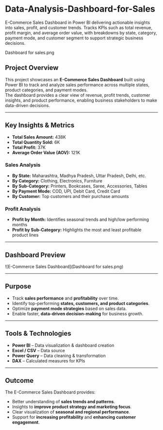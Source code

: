 # Data-Analysis-Dashboard-for-Sales
E-Commerce Sales Dashboard in Power BI delivering actionable insights into sales, profit, and customer trends. Tracks KPIs such as total revenue, profit margin, and average order value, with breakdowns by state, category, payment mode, and customer segment to support strategic business decisions.

Dashboard for sales.png

## Project Overview
This project showcases an **E-Commerce Sales Dashboard** built using Power BI to track and analyze sales performance across multiple states, product categories, and payment modes.  
The dashboard provides a clear view of revenue, profit trends, customer insights, and product performance, enabling business stakeholders to make data-driven decisions.

---

## Key Insights & Metrics
- **Total Sales Amount:** 438K  
- **Total Quantity Sold:** 6K  
- **Total Profit:** 37K  
- **Average Order Value (AOV):** 121K  

### Sales Analysis
- **By State:** Maharashtra, Madhya Pradesh, Uttar Pradesh, Delhi, etc.  
- **By Category:** Clothing, Electronics, Furniture  
- **By Sub-Category:** Printers, Bookcases, Saree, Accessories, Tables  
- **By Payment Mode:** COD, UPI, Debit Card, Credit Card  
- **By Customer:** Top customers and their purchase amounts  

### Profit Analysis
- **Profit by Month:** Identifies seasonal trends and high/low performing months  
- **Profit by Sub-Category:** Highlights the most and least profitable product lines  

---

## Dashboard Preview
![E-Commerce Sales Dashboard](Dashboard for sales.png)

---

## Purpose
- Track **sales performance** and **profitability** over time.  
- Identify top-performing **states, customers, and product categories**.  
- Optimize **payment mode strategies** based on sales data.  
- Enable faster, **data-driven decision-making** for business growth.  

---

## Tools & Technologies
- **Power BI** – Data visualization & dashboard creation  
- **Excel / CSV** – Data source  
- **Power Query** – Data cleaning & transformation  
- **DAX** – Calculated measures for KPIs  

---

## Outcome
The E-Commerce Sales Dashboard provides:
- Better understanding of **sales trends and patterns**.
- Insights to **improve product strategy and marketing focus**.
- Clear visualization of **seasonal and regional performance**.
- Support for **increasing profitability** and **enhancing customer engagement**.

